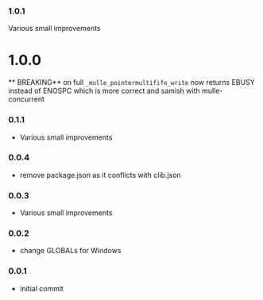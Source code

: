 ### 1.0.1

Various small improvements

# 1.0.0


** BREAKING** on full `_mulle_pointermultififo_write` now returns EBUSY instead of ENOSPC which is more correct and samish with mulle-concurrent


### 0.1.1

* Various small improvements

### 0.0.4

* remove package.json as it conflicts with clib.json

### 0.0.3

* Various small improvements

### 0.0.2

* change GLOBALs for Windows

### 0.0.1

* initial commit
